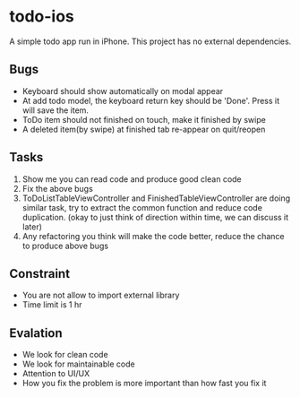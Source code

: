 # todo-ios
A simple todo app run in iPhone. This project has no external dependencies.

## Bugs

- Keyboard should show automatically on modal appear
- At add todo model, the keyboard return key should be 'Done'. Press it will 
  save the item.
- ToDo item should not finished on touch, make it finished by swipe
- A deleted item(by swipe) at finished tab re-appear on quit/reopen

## Tasks

1. Show me you can read code and produce good clean code
1. Fix the above bugs
1. ToDoListTableViewController and FinishedTableViewController are doing similar
   task, try to extract the common function and reduce code duplication. (okay
   to just think of direction within time, we can discuss it later)
1. Any refactoring you think will make the code better,
   reduce the chance to produce above bugs

## Constraint

- You are not allow to import external library
- Time limit is 1 hr

## Evalation

- We look for clean code
- We look for maintainable code
- Attention to UI/UX
- How you fix the problem is more important than how fast you fix it
